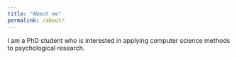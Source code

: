 ```yaml
---
title: "About me"
permalink: /about/
---
```


I am a PhD student who is interested in applying computer science methods to psychological research.


